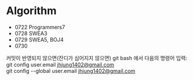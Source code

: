 # Algorithm  
* 0722 Programmers7  
* 0728 SWEA3  
* 0729 SWEA5, BOJ4
* 0730 
  
커밋이 반영되지 않으면(잔디가 심어지지 않으면) git bash 에서 다음의 명령어 입력:  
git config user.email jhjung1402@gmail.com  
git config --global user.email jhjung1402@gmail.com  
